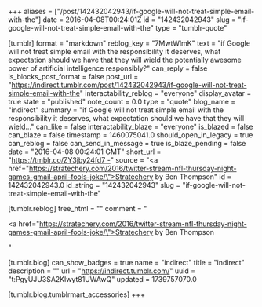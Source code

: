 +++
aliases = ["/post/142432042943/if-google-will-not-treat-simple-email-with-the"]
date = 2016-04-08T00:24:01Z
id = "142432042943"
slug = "if-google-will-not-treat-simple-email-with-the"
type = "tumblr-quote"

[tumblr]
format = "markdown"
reblog_key = "7MwtWlmK"
text = "if Google will not treat simple email with the responsibility it deserves, what expectation should we have that they will wield the potentially awesome power of artificial intelligence responsibly?"
can_reply = false
is_blocks_post_format = false
post_url = "https://indirect.tumblr.com/post/142432042943/if-google-will-not-treat-simple-email-with-the"
interactability_reblog = "everyone"
display_avatar = true
state = "published"
note_count = 0.0
type = "quote"
blog_name = "indirect"
summary = "if Google will not treat simple email with the responsibility it deserves, what expectation should we have that they will wield..."
can_like = false
interactability_blaze = "everyone"
is_blazed = false
can_blaze = false
timestamp = 1460075041.0
should_open_in_legacy = true
can_reblog = false
can_send_in_message = true
is_blaze_pending = false
date = "2016-04-08 00:24:01 GMT"
short_url = "https://tmblr.co/ZY3jby24fd7_-"
source = "<a href=\"https://stratechery.com/2016/twitter-stream-nfl-thursday-night-games-gmail-april-fools-joke/\">Stratechery by Ben Thompson</a>"
id = 142432042943.0
id_string = "142432042943"
slug = "if-google-will-not-treat-simple-email-with-the"

[tumblr.reblog]
tree_html = ""
comment = "<p><a href=\"https://stratechery.com/2016/twitter-stream-nfl-thursday-night-games-gmail-april-fools-joke/\">Stratechery by Ben Thompson</a></p>"

[tumblr.blog]
can_show_badges = true
name = "indirect"
title = "indirect"
description = ""
url = "https://indirect.tumblr.com/"
uuid = "t:PgyUJU3SA2Klwyt81UWAwQ"
updated = 1739757070.0

[tumblr.blog.tumblrmart_accessories]
+++
